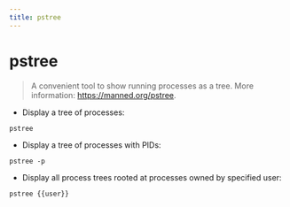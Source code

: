 ```yaml
---
title: pstree
---
```

# pstree

> A convenient tool to show running processes as a tree.
> More information: <https://manned.org/pstree>.

- Display a tree of processes:

`pstree`

- Display a tree of processes with PIDs:

`pstree -p`

- Display all process trees rooted at processes owned by specified user:

`pstree {{user}}`
